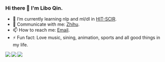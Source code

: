 ### Hi there 👋 I'm Libo Qin.

- 🌱 I’m currently learning nlp and ml/dl in [HIT-SCIR](https://ir.hit.edu.cn).
- 💬 Communicate with me: [Zhihu](https://www.zhihu.com/people/qinlibo_nlp).
- 📫 How to reach me: [Email](mailto:lbqin@ir.hit.edu.cn).
- ⚡ Fun fact: Love music, sining, animation, sports and all good things in my life.

<a href="https://yizhen20133868.github.io/">
  <img align="left" src="https://github-readme-stats.vercel.app/api?username=yizhen20133868&count_private=true&show_icons=true" />
</a>  

<!--
<a href="https://yizhen20133868.github.io/">
    <img align="left" src="https://github-readme-stats.vercel.app/api/top-langs/?username=yizhen20133868&hide=HTML,PostScript,JavaScript,Java,CSS&layout=compact" />
</a>
-->
<a href="https://yizhen20133868.github.io/">
  <img align="left" src="https://github-readme-stats.vercel.app/api/pin/?username=yizhen20133868&repo=Awesome-SLU-Survey" />
</a>

<a href="https://yizhen20133868.github.io/">
  <img align="left" src="https://github-readme-stats.vercel.app/api/pin/?username=yizhen20133868&repo=MIT-Linear-Algebra-Notes" />
</a>





<!--
- 🔭 I’m currently working on ...
- 🌱 I’m currently learning ...
- 👯 I’m looking to collaborate on ...
- 🤔 I’m looking for help with ...
- 💬 Ask me about ...
- 📫 How to reach me: ...
- 😄 Pronouns: ...
- ⚡ Fun fact: ...
-->
